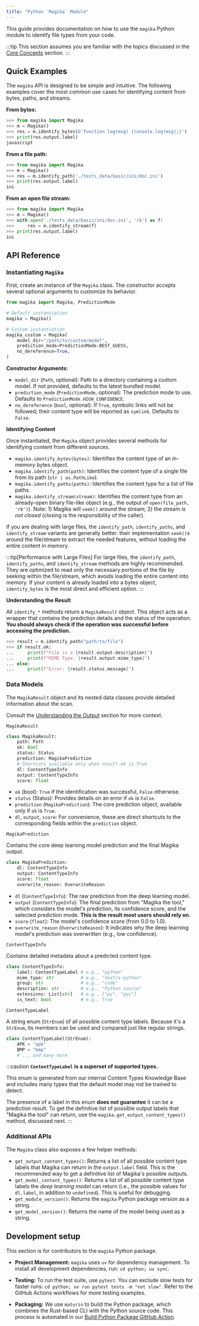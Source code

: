 ```yaml
---
title: "Python `Magika` Module"
---
```


This guide provides documentation on how to use the `magika` Python module to identify file types from your code.

:::tip
This section assumes you are familiar with the topics discussed in the [Core Concepts](/core-concepts/) section.
:::

## Quick Examples

The `magika` API is designed to be simple and intuitive. The following examples cover the most common use cases for identifying content from bytes, paths, and streams.

**From bytes:**
```python
>>> from magika import Magika
>>> m = Magika()
>>> res = m.identify_bytes(b'function log(msg) {console.log(msg);}')
>>> print(res.output.label)
javascript
```

**From a file path:**
```python
>>> from magika import Magika
>>> m = Magika()
>>> res = m.identify_path('./tests_data/basic/ini/doc.ini')
>>> print(res.output.label)
ini
```

**From an open file stream:**
```python
>>> from magika import Magika
>>> m = Magika()
>>> with open('./tests_data/basic/ini/doc.ini', 'rb') as f:
>>>     res = m.identify_stream(f)
>>> print(res.output.label)
ini
```

## API Reference

### Instantiating `Magika`

First, create an instance of the `Magika` class. The constructor accepts several optional arguments to customize its behavior.

```python
from magika import Magika, PredictionMode

# Default instantiation
magika = Magika()

# Custom instantiation
magika_custom = Magika(
    model_dir="/path/to/custom/model",
    prediction_mode=PredictionMode.BEST_GUESS,
    no_dereference=True,
)
```

**Constructor Arguments:**
- `model_dir` (`Path`, optional): Path to a directory containing a custom model. If not provided, defaults to the latest bundled model.
- `prediction_mode` (`PredictionMode`, optional): The prediction mode to use. Defaults to `PredictionMode.HIGH_CONFIDENCE`.
- `no_dereference` (`bool`, optional): If `True`, symbolic links will not be followed; their content type will be reported as `symlink`. Defaults to `False`.

**Identifying Content**

Once instantiated, the `Magika` object provides several methods for identifying content from different sources.
- `magika.identify_bytes(bytes)`: Identifies the content type of an in-memory bytes object.
- `magika.identify_path(path)`: Identifies the content type of a single file from its path (`str | os.PathLike`).
- `magika.identify_paths(paths)`: Identifies the content type for a list of file paths.
- `magika.identify_stream(stream)`: Identifies the content type from an already-open binary file-like object (e.g., the output of `open(file_path, 'rb')`). Note: 1) Magika will `seek()` around the stream; 2) the stream _is not closed_ (closing is the responsibility of the caller).

If you are dealing with large files, the `identify_path`, `identify_paths`, and `identify_stream` variants are generally better: their implementation `seek()`s around the file/stream to extract the needed features, without loading the entire content in memory.

:::tip[Performance with Large Files]
For large files, the `identify_path`, `identify_paths`, and `identify_stream` methods are highly recommended. They are optimized to read only the necessary portions of the file by seeking within the file/stream, which avoids loading the entire content into memory. If your content is already loaded into a bytes object, `identify_bytes` is the most direct and efficient option.
:::

**Understanding the Result**

All `identify_*` methods return a `MagikaResult` object. This object acts as a wrapper that contains the prediction details and the status of the operation. **You should always check if the operation was successful before accessing the prediction.**

```python
>>> result = m.identify_path("path/to/file")
>>> if result.ok:
...     print(f"File is a {result.output.description}")
...     print(f"MIME Type: {result.output.mime_type}")
... else:
...     print(f"Error: {result.status.message}")
```


### Data Models

The `MagikaResult` object and its nested data classes provide detailed information about the scan.

Consult the [Understanding the Output](/core-concepts/understanding-the-output) section for more context.

`MagikaResult`

```python
class MagikaResult:
    path: Path
    ok: bool
    status: Status
    prediction: MagikaPrediction
    # Shortcuts available only when result.ok is True
    dl: ContentTypeInfo
    output: ContentTypeInfo
    score: float
```

- `ok` (bool): `True` if the identification was successful, `False` otherwise.
- `status` (Status): Provides details on an error if `ok` is `False`.
- `prediction` (`MagikaPrediction`): The core prediction object, available only if `ok` is `True`.
- `dl`, `output`, `score`: For convenience, these are direct shortcuts to the corresponding fields within the `prediction` object.


`MagikaPrediction`

Contains the core deep learning model prediction and the final Magika output.

```python
class MagikaPrediction:
    dl: ContentTypeInfo
    output: ContentTypeInfo
    score: float
    overwrite_reason: OverwriteReason
```

- `dl` (`ContentTypeInfo`): The raw prediction from the deep learning model.
- `output` (`ContentTypeInfo`): The final prediction from "Magika the tool," which considers the model's prediction, its confidence score, and the selected prediction mode. **This is the result most users should rely on.**
- `score` (`float`): The model's confidence score (from 0.0 to 1.0).
- `overwrite_reason` (`OverwriteReason`): It indicates why the deep learning model's prediction was overwritten (e.g., low confidence).

`ContentTypeInfo`

Contains detailed metadata about a predicted content type.

```python
class ContentTypeInfo:
    label: ContentTypeLabel # e.g., "python"
    mime_type: str          # e.g., "text/x-python"
    group: str              # e.g., "code"
    description: str        # e.g., "Python source"
    extensions: List[str]   # e.g., ["py", "pyc"]
    is_text: bool           # e.g., True
```

`ContentTypeLabel`

A string enum (`StrEnum`) of all possible content type labels. Because it's a `StrEnum`, its members can be used and compared just like regular strings.

```python
class ContentTypeLabel(StrEnum):
    APK = "apk"
    BMP = "bmp"
    # ... and many more
```

:::caution
**`ContentTypeLabel` is a superset of supported types.**

This enum is generated from our internal Content Types Knowledge Base and includes many types that the default model may not be trained to detect.

The presence of a label in this enum **does not guarantee** it can be a prediction result. To get the definitive list of possible output labels that "Magika the tool" can return, use the `magika.get_output_content_types()` method, discussed next.
:::


### Additional APIs

The `Magika` class also exposes a few helper methods:
- `get_output_content_types()`: Returns a list of all possible content type labels that Magika can return in the `output.label` field. This is the recommended way to get a definitive list of Magika's possible outputs.
- `get_model_content_types()`: Returns a list of all possible content type labels the _deep learning model_ can return (i.e., the possible values for `dl.label`, in addition to `undefined`). This is useful for debugging.
- `get_module_version()`: Returns the `magika` Python package version as a string.
- `get_model_version()`: Returns the name of the model being used as a string.


## Development setup

This section is for contributors to the `magika` Python package.

- **Project Management:** `magika` uses `uv` for dependency management. To install all development dependencies, run: `cd python; uv sync`.

- **Testing:** To run the test suite, use `pytest`. You can exclude slow tests for faster runs: `cd python; uv run pytest tests -m "not slow"`. Refer to the GitHub Actions workflows for more testing examples.

- **Packaging:** We use `maturin` to build the Python package, which combines the Rust-based CLI with the Python source code. This process is automated in our [Build Python Package GitHub Action](https://github.com/google/magika/blob/main/.github/workflows/python-build-package.yml).
